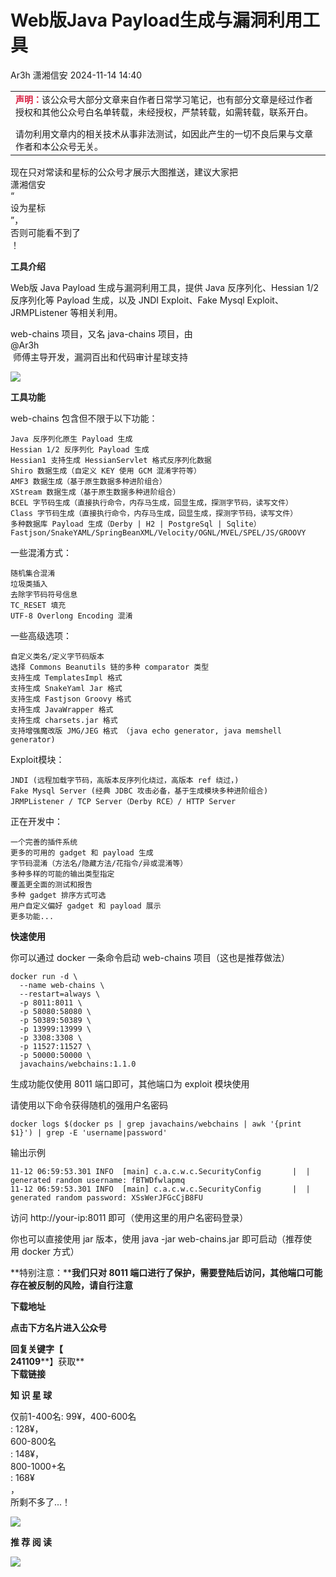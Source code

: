 #  Web版Java Payload生成与漏洞利用工具   
Ar3h  潇湘信安   2024-11-14 14:40  
  
<table><tbody><tr><td width="557" valign="top" height="62" style="word-break: break-all;"><section style="margin-bottom: 15px;"><span style="font-size: 14px;"><span style="color: rgb(217, 33, 66);"><strong>声明：</strong></span>该公众号大部分文章来自作者日常学习笔记，也有部分文章是经过作者授权和其他公众号白名单转载，未经授权，严禁转载，如需转载，联系开白。</span></section><section><span style="font-size: 14px;">请勿利用文章内的相关技术从事非法测试，如因此产生的一切不良后果与文章作者和本公众号无关。</span></section></td></tr></tbody></table>  
  
现在只对常读和星标的公众号才展示大图推送，建议大家把  
潇湘信安  
“  
设为星标  
”，  
否则可能看不到了  
！  
  
  
**工具介绍**  
  
Web版 Java Payload 生成与漏洞利用工具，提供 Java 反序列化、Hessian 1/2 反序列化等 Payload 生成，以及 JNDI Exploit、Fake Mysql Exploit、JRMPListener 等相关利用。  
  
web-chains 项目，又名 java-chains 项目，由   
@Ar3h  
 师傅主导开发，漏洞百出和代码审计星球支持  
  
![](https://mmbiz.qpic.cn/sz_mmbiz_png/79gZQNibQ6udcwsYGxO1FH2PMCJsWL1hJxS38b6ljkiaCNre621hjNogjhdL20wf3QBQrYI30jEa0cYZAHeYibic5Q/640?wx_fmt=png&from=appmsg "")  
  
  
**工具功能**  
  
web-chains 包含但不限于以下功能：  
```
Java 反序列化原生 Payload 生成
Hessian 1/2 反序列化 Payload 生成
Hessian1 支持生成 HessianServlet 格式反序列化数据
Shiro 数据生成（自定义 KEY 使用 GCM 混淆字符等）
AMF3 数据生成（基于原生数据多种进阶组合）
XStream 数据生成（基于原生数据多种进阶组合）
BCEL 字节码生成（直接执行命令，内存马生成，回显生成，探测字节码，读写文件）
Class 字节码生成（直接执行命令，内存马生成，回显生成，探测字节码，读写文件）
多种数据库 Payload 生成（Derby | H2 | PostgreSql | Sqlite）
Fastjson/SnakeYAML/SpringBeanXML/Velocity/OGNL/MVEL/SPEL/JS/GROOVY
```  
  
  
一些混淆方式：  
```
随机集合混淆
垃圾类插入
去除字节码符号信息
TC_RESET 填充
UTF-8 Overlong Encoding 混淆
```  
  
  
一些高级选项：  
```
自定义类名/定义字节码版本
选择 Commons Beanutils 链的多种 comparator 类型
支持生成 TemplatesImpl 格式
支持生成 SnakeYaml Jar 格式
支持生成 Fastjson Groovy 格式
支持生成 JavaWrapper 格式
支持生成 charsets.jar 格式
支持增强魔改版 JMG/JEG 格式 （java echo generator, java memshell generator)
```  
  
  
Exploit模块：  
```
JNDI (远程加载字节码，高版本反序列化绕过，高版本 ref 绕过，)
Fake Mysql Server (经典 JDBC 攻击必备，基于生成模块多种进阶组合)
JRMPListener / TCP Server（Derby RCE）/ HTTP Server
```  
  
  
正在开发中：  
```
一个完善的插件系统
更多的可用的 gadget 和 payload 生成
字节码混淆（方法名/隐藏方法/花指令/异或混淆等）
多种多样的可能的输出类型指定
覆盖更全面的测试和报告
多种 gadget 排序方式可选
用户自定义偏好 gadget 和 payload 展示
更多功能...
```  
  
  
**快速使用**  
  
你可以通过 docker 一条命令启动 web-chains 项目（这也是推荐做法）  
```
docker run -d \
  --name web-chains \
  --restart=always \
  -p 8011:8011 \
  -p 58080:58080 \
  -p 50389:50389 \
  -p 13999:13999 \
  -p 3308:3308 \
  -p 11527:11527 \
  -p 50000:50000 \
  javachains/webchains:1.1.0
```  
  
  
生成功能仅使用 8011 端口即可，其他端口为 exploit 模块使用  
  
请使用以下命令获得随机的强用户名密码  
```
docker logs $(docker ps | grep javachains/webchains | awk '{print $1}') | grep -E 'username|password'
```  
  
  
输出示例  
```
11-12 06:59:53.301 INFO  [main] c.a.c.w.c.SecurityConfig       |  | generated random username: fBTWDfwlapmq
11-12 06:59:53.301 INFO  [main] c.a.c.w.c.SecurityConfig       |  | generated random password: XSsWerJFGcCjB8FU
```  
  
  
访问 http://your-ip:8011 即可（使用这里的用户名密码登录）  
  
你也可以直接使用 jar 版本，使用 java -jar web-chains.jar 即可启动（推荐使用 docker 方式）  
  
  
**特别注意：****我们只对 8011 端口进行了保护，需要登陆后访问，其他端口可能存在被反制的风险，请自行注意**  
  
  
**下载地址**  
  
**点击下方名片进入公众号**  
  
**回复关键字【**  
**241109****】获取**  
**下载链接**  
  
  
  
**知 识 星 球**  
  
  
  
仅前1-400名: 99¥，400-600名  
: 128¥，  
600-800名  
: 148¥，  
800-1000+名  
: 168¥  
，  
所剩不多了...！  
  
![](https://mmbiz.qpic.cn/sz_mmbiz_png/XOPdGZ2MYOdma4QtfwXXJ4w35lMtvMcogAnI5u4bWIhxq1EzXI0remsQXFk5uhv0BX4eSyzpzJGYHAybgEYeVA/640?wx_fmt=png&from=appmsg "")  
  
**推 荐 阅 读**  
  
  
  
  
[](http://mp.weixin.qq.com/s?__biz=Mzg4NTUwMzM1Ng==&mid=2247499188&idx=1&sn=9ce15a0e66b2595285e544aaa0c49c24&chksm=cfa559a7f8d2d0b162f00e0c1b02c85219f2668c282b32967b2530f15051b47b21ee2855a783&scene=21#wechat_redirect)  
  
[](http://mp.weixin.qq.com/s?__biz=Mzg4NTUwMzM1Ng==&mid=2247496043&idx=1&sn=4daa27ade9915de6021fea1c2a21d7bc&chksm=cfa55578f8d2dc6ef887ce27215f942ec233320fa6878bc1666ce0fecb0e7f6c7f96a3ba4e2b&scene=21#wechat_redirect)  
  
[](http://mp.weixin.qq.com/s?__biz=Mzg4NTUwMzM1Ng==&mid=2247486327&idx=1&sn=71fc57dc96c7e3b1806993ad0a12794a&chksm=cfa6af64f8d1267259efd56edab4ad3cd43331ec53d3e029311bae1da987b2319a3cb9c0970e&scene=21#wechat_redirect)  
  
  
![](https://mmbiz.qpic.cn/mmbiz_png/XOPdGZ2MYOdAPjIVeN2ZahG9ibP0Y3wlfg6BO1WO7MZfo1JeW7zDWcLSTQ5Ek8zXAia5w1nMnogpbpXP6OxXXOicA/640?wx_fmt=png "")  
  
